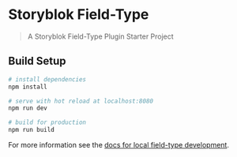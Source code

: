 # Storyblok Field-Type

> A Storyblok Field-Type Plugin Starter Project

## Build Setup

``` bash
# install dependencies
npm install

# serve with hot reload at localhost:8080
npm run dev

# build for production
npm run build
```

For more information see the [docs for local field-type development](https://www.storyblok.com/docs/Guides/Creating-a-field-type-plugin#local-development).
